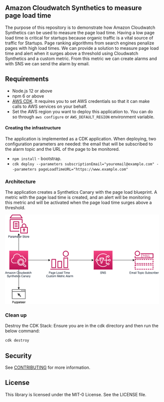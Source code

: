 ## Amazon Cloudwatch Synthetics to measure page load time
The purpose of this repository is to demonstrate how Amazon Cloudwatch Synthetics can be used to measure the page load time.
Having a low page load time is critical for startups because organic traffic is a vital source of traffic for Startups. Page ranking algorithms from search engines penalize pages with high load times. We can provide a solution to measure page load time and alert when it surges above a threshold using Cloudwatch Synthetics and a custom metric. From this metric we can create alarms and with SNS we can send the alarm by email.

## Requirements

* Node.js 12 or above
* npm 6 or above
* [AWS CDK](https://docs.aws.amazon.com/cdk/latest/guide/getting_started.html#getting_started_install). It requires you to set AWS credentials so that it can make calls to AWS services on your behalf.
* Set the AWS region you want to deploy this application to. You can do so through `aws configure` or `AWS_DEFAULT_REGION` environment variable.

#### Creating the infrastructure

The application is implemented as a CDK application. When deploying, two configuration parameters are needed: the email that will be subscribed to the alarm topic and the URL of the page to be monitored.

* `npm install` - bootstrap.
* `cdk deploy --parameters subscriptionEmail="youremail@example.com" --parameters pageLoadTimeURL="https://www.example.com"` 

### Architecture

The application creates a Synthetics Canary with the page load blueprint. A metric with the page load time is created, and an alert will be monitoring this metric and will be activated when the page load time surges above a threshold.

![amazon-cloudwatch-synthetics-page-load-time](images/diagram.png)

###  Clean up
Destroy the CDK Stack:
Ensure you are in the cdk directory and then run the below command:

```bash
cdk destroy
```
## Security

See [CONTRIBUTING](CONTRIBUTING.md#security-issue-notifications) for more information.

## License

This library is licensed under the MIT-0 License. See the LICENSE file.
